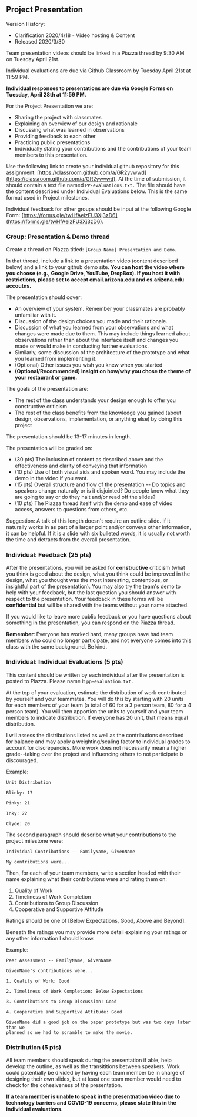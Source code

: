 ## Project Presentation

Version History: 

- Clarification 2020/4/18 - Video hosting & Content
- Released 2020/3/30

Team presentation videos should be linked in a Piazza thread by 9:30 AM on
Tuesday April 21st.

Individual evaluations are due via Github Classroom by Tuesday April 21st at
11:59 PM.

**Individual responses to presentations are due via Google Forms on Tuesday,
April 28th at 11:59 PM.**

For the Project Presentation we are:

- Sharing the project with classmates
- Explaining an overview of our design and rationale
- Discussing what was learned in observations
- Providing feedback to each other
- Practicing public presentations 
- Individually stating your contributions and the contributions of your team
  members to this presentation.

Use the following link to create your individual github repository for this
assignment:
[https://classroom.github.com/a/GR2yvwwd](https://classroom.github.com/a/GR2yvwwd).
At the time of submission, it should contain a text file named
`PP-evaluations.txt.` The file should have the content described under
Individual Evaluations below. This is the same format used in Project
milestones.

Individual feedback for other groups should be input at the following Google
Form: [https://forms.gle/twHfAeizFU3Xj3zD6](https://forms.gle/twHfAeizFU3Xj3zD6).

### Group: Presentation & Demo thread

Create a thread on Piazza titled: `[Group Name] Presentation and Demo`.

In that thread, include a link to a presentation video (content described
below) and a link to your github demo site. **You can host the video where you
choose (e.g., Google Drive, YouTube, DropBox). If you host it with
restrictions, please set to accept email.arizona.edu and cs.arizona.edu
accoutns.**

The presentation should cover:

- An overview of your system. Remember your classmates are probably unfamiliar
  with it. 
- Discussion of the design choices you made and their rationale. 
- Discussion of what you learned from your observations and what changes were
  made due to them. This may include things learned about observations rather
than about the interface itself and changes you made or would make in
conducting further evaluations.
- Similarly, some discussion of the architecture of the prototype and what you
  learned from implementing it.
- (Optional) Other issues you wish you knew when you started
- **(Optional/Recommended) Insight on how/why you chose the theme of your
  restaurant or game.**

The goals of the presentation are:

- The rest of the class understands your design enough to offer you
  constructive criticism
- The rest of the class benefits from the knowledge you gained (about design,
  observations, implementation, or anything else) by doing this project

The presentation should be 13-17 minutes in length. 

The presentation will be graded on:

- (30 pts) The inclusion of content as described above and the effectiveness and
  clarity of conveying that information
- (10 pts) Use of both visual aids and spoken word. You may include the demo
  in the video if you want.
- (15 pts) Overall structure and flow of the presentation -- Do topics and speakers
  change naturally or is it disjointed? Do people know what they are going to
say or do they halt and/or read off the slides?
- (10 pts) The Piazza thread itself with the demo and ease of video access,
  answers to questions from others, etc.

Suggestion: A talk of this length doesn't require an outline slide. If it
naturally works in as part of a larger point and/or conveys other information,
it can be helpful. If it is a slide with six bulleted words, it is usually not
worth the time and detracts from the overall presentation.


### Individual: Feedback (25 pts)

After the presentations, you will be asked for **constructive** criticism
(what you think is good about the design, what you think could be improved in
the design, what you thought was the most interesting, contentious, or
insightful part of the presentation). You may also try the team's demo to help
with your feedback, but the last question you should answer with respect to
the presentation. Your feedback in these forms will be **confidential** but
will be shared with the teams without your name attached.

If you would like to leave more public feedback or you have questions about
something in the presentation, you can respond on the Piazza thread.

**Remember**: Everyone has worked hard, many groups have had team members who
could no longer participate, and not everyone comes into this class with the
same background. Be kind.

 
### Individual: Individual Evaluations (5 pts) 

This content should be written by each individual after the presentation is
posted to Piazza. Please name it `pp-evaluation.txt.`

At the top of your evaluation, estimate the distribution of work contributed
by yourself and your teammates. You will do this by starting with 20 units for
each members of your team (a total of 60 for a 3 person team, 80 for a 4
person team). You will then apportion the units to yourself and your team
members to indicate distribution. If everyone has 20 unit, that means equal
distribution.

I will assess the distributions listed as well as the contributions described
for balance and may apply a weighting/scaling factor to individual grades to
account for discrepancies. More work does not necessarily mean a higher
grade--taking over the project and influencing others to not participate is
discouraged.


Example:
```
Unit Distribution

Blinky: 17

Pinky: 21

Inky: 22

Clyde: 20

```

The second paragraph should describe what your contributions to the project
milestone were:

```
Individual Contributions -- FamilyName, GivenName

My contributions were...
```

Then, for each of your team members, write a section headed with their name
explaining what their contributions were and rating them on:

1. Quality of Work
2. Timeliness of Work Completion
3. Contributions to Group Discussion
4. Cooperative and Supportive Attitude

Ratings should be one of [Below Expectations, Good, Above and Beyond]. 

Beneath the ratings you may provide more detail explaining your ratings or any
other information I should know.


Example:
```
Peer Assessment -- FamilyName, GivenName

GivenName's contributions were... 

1. Quality of Work: Good

2. Timeliness of Work Completion: Below Expectations

3. Contributions to Group Discussion: Good

4. Cooperative and Supportive Attitude: Good

GivenName did a good job on the paper prototype but was two days later than we
planned so we had to scramble to make the movie.
```

### Distribution (5 pts)

All team members should speak during the presentation if able, help develop the
outline, as well as the transititions between speakers. Work could potentially
be divided by having each team member be in charge of designing their own
slides, but at least one team member would need to check for the cohesiveness
of the presentation.

**If a team member is unable to speak in the presentnation video due to
technology barriers and COVID-19 concerns, please state this in the individual
evaluations.**
